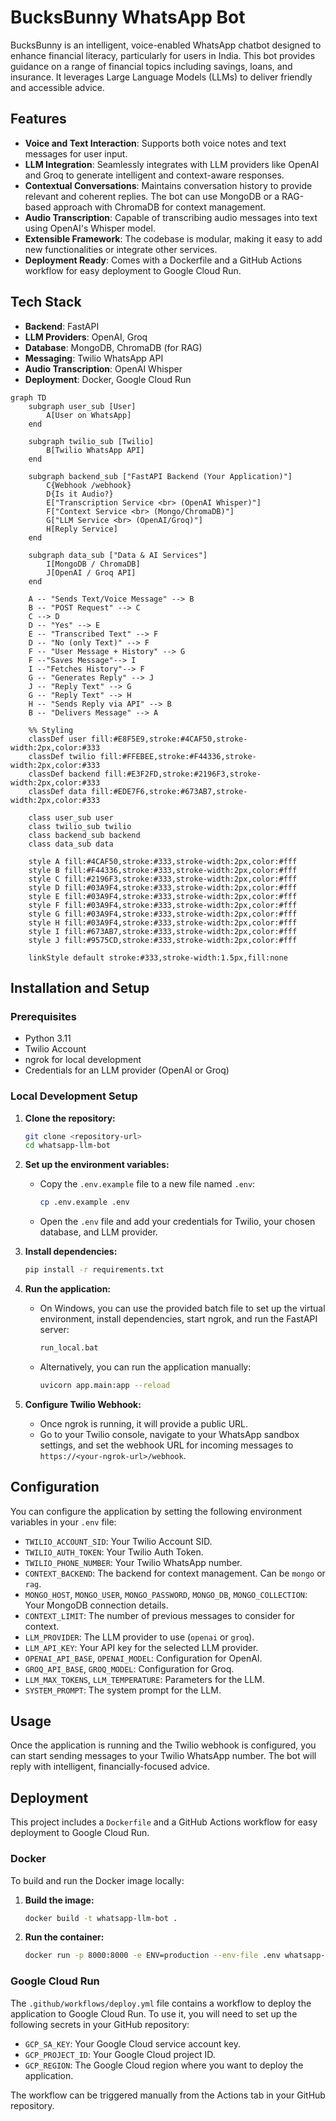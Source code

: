 # BucksBunny WhatsApp Bot

BucksBunny is an intelligent, voice-enabled WhatsApp chatbot designed to enhance financial literacy, particularly for users in India. This bot provides guidance on a range of financial topics including savings, loans, and insurance. It leverages Large Language Models (LLMs) to deliver friendly and accessible advice.

## Features

* **Voice and Text Interaction**: Supports both voice notes and text messages for user input.
* **LLM Integration**: Seamlessly integrates with LLM providers like OpenAI and Groq to generate intelligent and context-aware responses.
* **Contextual Conversations**: Maintains conversation history to provide relevant and coherent replies. The bot can use MongoDB or a RAG-based approach with ChromaDB for context management.
* **Audio Transcription**: Capable of transcribing audio messages into text using OpenAI's Whisper model.
* **Extensible Framework**: The codebase is modular, making it easy to add new functionalities or integrate other services.
* **Deployment Ready**: Comes with a Dockerfile and a GitHub Actions workflow for easy deployment to Google Cloud Run.

## Tech Stack

* **Backend**: FastAPI
* **LLM Providers**: OpenAI, Groq
* **Database**: MongoDB, ChromaDB (for RAG)
* **Messaging**: Twilio WhatsApp API
* **Audio Transcription**: OpenAI Whisper
* **Deployment**: Docker, Google Cloud Run

```mermaid
graph TD
    subgraph user_sub [User]
        A[User on WhatsApp]
    end

    subgraph twilio_sub [Twilio]
        B[Twilio WhatsApp API]
    end

    subgraph backend_sub ["FastAPI Backend (Your Application)"]
        C{Webhook /webhook}
        D{Is it Audio?}
        E["Transcription Service <br> (OpenAI Whisper)"]
        F["Context Service <br> (Mongo/ChromaDB)"]
        G["LLM Service <br> (OpenAI/Groq)"]
        H[Reply Service]
    end

    subgraph data_sub ["Data & AI Services"]
        I[MongoDB / ChromaDB]
        J[OpenAI / Groq API]
    end

    A -- "Sends Text/Voice Message" --> B
    B -- "POST Request" --> C
    C --> D
    D -- "Yes" --> E
    E -- "Transcribed Text" --> F
    D -- "No (only Text)" --> F
    F -- "User Message + History" --> G
    F --"Saves Message"--> I
    I --"Fetches History"--> F
    G -- "Generates Reply" --> J
    J -- "Reply Text" --> G
    G -- "Reply Text" --> H
    H -- "Sends Reply via API" --> B
    B -- "Delivers Message" --> A

    %% Styling
    classDef user fill:#E8F5E9,stroke:#4CAF50,stroke-width:2px,color:#333
    classDef twilio fill:#FFEBEE,stroke:#F44336,stroke-width:2px,color:#333
    classDef backend fill:#E3F2FD,stroke:#2196F3,stroke-width:2px,color:#333
    classDef data fill:#EDE7F6,stroke:#673AB7,stroke-width:2px,color:#333
    
    class user_sub user
    class twilio_sub twilio
    class backend_sub backend
    class data_sub data

    style A fill:#4CAF50,stroke:#333,stroke-width:2px,color:#fff
    style B fill:#F44336,stroke:#333,stroke-width:2px,color:#fff
    style C fill:#2196F3,stroke:#333,stroke-width:2px,color:#fff
    style D fill:#03A9F4,stroke:#333,stroke-width:2px,color:#fff
    style E fill:#03A9F4,stroke:#333,stroke-width:2px,color:#fff
    style F fill:#03A9F4,stroke:#333,stroke-width:2px,color:#fff
    style G fill:#03A9F4,stroke:#333,stroke-width:2px,color:#fff
    style H fill:#03A9F4,stroke:#333,stroke-width:2px,color:#fff
    style I fill:#673AB7,stroke:#333,stroke-width:2px,color:#fff
    style J fill:#9575CD,stroke:#333,stroke-width:2px,color:#fff

    linkStyle default stroke:#333,stroke-width:1.5px,fill:none
```


## Installation and Setup

### Prerequisites

* Python 3.11
* Twilio Account
* ngrok for local development
* Credentials for an LLM provider (OpenAI or Groq)

### Local Development Setup

1.  **Clone the repository:**
    ```bash
    git clone <repository-url>
    cd whatsapp-llm-bot
    ```

2.  **Set up the environment variables:**
    * Copy the `.env.example` file to a new file named `.env`:
        ```bash
        cp .env.example .env
        ```
    * Open the `.env` file and add your credentials for Twilio, your chosen database, and LLM provider.

3.  **Install dependencies:**
    ```bash
    pip install -r requirements.txt
    ```

4.  **Run the application:**
    * On Windows, you can use the provided batch file to set up the virtual environment, install dependencies, start ngrok, and run the FastAPI server:
        ```bash
        run_local.bat
        ```
    * Alternatively, you can run the application manually:
        ```bash
        uvicorn app.main:app --reload
        ```

5.  **Configure Twilio Webhook:**
    * Once ngrok is running, it will provide a public URL.
    * Go to your Twilio console, navigate to your WhatsApp sandbox settings, and set the webhook URL for incoming messages to `https://<your-ngrok-url>/webhook`.

## Configuration

You can configure the application by setting the following environment variables in your `.env` file:

* `TWILIO_ACCOUNT_SID`: Your Twilio Account SID.
* `TWILIO_AUTH_TOKEN`: Your Twilio Auth Token.
* `TWILIO_PHONE_NUMBER`: Your Twilio WhatsApp number.
* `CONTEXT_BACKEND`: The backend for context management. Can be `mongo` or `rag`.
* `MONGO_HOST`, `MONGO_USER`, `MONGO_PASSWORD`, `MONGO_DB`, `MONGO_COLLECTION`: Your MongoDB connection details.
* `CONTEXT_LIMIT`: The number of previous messages to consider for context.
* `LLM_PROVIDER`: The LLM provider to use (`openai` or `groq`).
* `LLM_API_KEY`: Your API key for the selected LLM provider.
* `OPENAI_API_BASE`, `OPENAI_MODEL`: Configuration for OpenAI.
* `GROQ_API_BASE`, `GROQ_MODEL`: Configuration for Groq.
* `LLM_MAX_TOKENS`, `LLM_TEMPERATURE`: Parameters for the LLM.
* `SYSTEM_PROMPT`: The system prompt for the LLM.

## Usage

Once the application is running and the Twilio webhook is configured, you can start sending messages to your Twilio WhatsApp number. The bot will reply with intelligent, financially-focused advice.

## Deployment

This project includes a `Dockerfile` and a GitHub Actions workflow for easy deployment to Google Cloud Run.

### Docker

To build and run the Docker image locally:

1.  **Build the image:**
    ```bash
    docker build -t whatsapp-llm-bot .
    ```
2.  **Run the container:**
    ```bash
    docker run -p 8000:8000 -e ENV=production --env-file .env whatsapp-llm-bot
    ```

### Google Cloud Run

The `.github/workflows/deploy.yml` file contains a workflow to deploy the application to Google Cloud Run. To use it, you will need to set up the following secrets in your GitHub repository:

* `GCP_SA_KEY`: Your Google Cloud service account key.
* `GCP_PROJECT_ID`: Your Google Cloud project ID.
* `GCP_REGION`: The Google Cloud region where you want to deploy the application.

The workflow can be triggered manually from the Actions tab in your GitHub repository.


